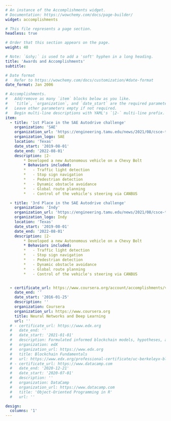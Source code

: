 ```yaml
---
# An instance of the Accomplishments widget.
# Documentation: https://wowchemy.com/docs/page-builder/
widget: accomplishments

# This file represents a page section.
headless: true

# Order that this section appears on the page.
weight: 40

# Note: `&shy;` is used to add a 'soft' hyphen in a long heading.
title: 'Awards and Accomplishments'
subtitle:

# Date format
#   Refer to https://wowchemy.com/docs/customization/#date-format
date_format: Jan 2006

# Accomplishments.
#   Add/remove as many `item` blocks below as you like.
#   `title`, `organization`, and `date_start` are the required parameters.
#   Leave other parameters empty if not required.
#   Begin multi-line descriptions with YAML's `|2-` multi-line prefix.
item:
  - title: '1st Place in the SAE Autodrive challenge'
    organization: 'SAE'
    organization_url: 'https://engineering.tamu.edu/news/2021/08/csce-texas-am-autodrive-challenge-team-wins-first-overall-during-final-competition.html'
    organization_logo: SAE
    location: 'Texas'
    date_start: '2019-08-01'
    date_end: '2022-08-01'
    description: |2-
        * Developed a new Autonomous vehicle on a Chevy Bolt
        * Behaviors included:
        *   - Traffic light detection
        *   - Stop sign navigation
        *   - Pedestrian detection
        *   - Dynamic obstacle avoidance
        *   - Global route planning
        *   - Control of the vehicle's steering via CANBUS

  - title: '3rd Place in the SAE Autodrive challenge'
    organization: 'Indy'
    organization_url: 'https://engineering.tamu.edu/news/2021/08/csce-texas-am-autodrive-challenge-team-wins-first-overall-during-final-competition.html'
    organization_logo: Indy
    location: 'Texas'
    date_start: '2019-08-01'
    date_end: '2022-08-01'
    description: |2-
        * Developed a new Autonomous vehicle on a Chevy Bolt
        * Behaviors included:
        *   - Traffic light detection
        *   - Stop sign navigation
        *   - Pedestrian detection
        *   - Dynamic obstacle avoidance
        *   - Global route planning
        *   - Control of the vehicle's steering via CANBUS


  - certificate_url: https://www.coursera.org/account/accomplishments/verify/WV8PYW5CRHPF
    date_end: ''
    date_start: '2016-01-25'
    description: ''
    organization: Coursera
    organization_url: https://www.coursera.org
    title: Neural Networks and Deep Learning
    url: ''
  # - certificate_url: https://www.edx.org
  #   date_end: ''
  #   date_start: '2021-01-01'
  #   description: Formulated informed blockchain models, hypotheses, and use cases.
  #   organization: edX
  #   organization_url: https://www.edx.org
  #   title: Blockchain Fundamentals
  #   url: https://www.edx.org/professional-certificate/uc-berkeleyx-blockchain-fundamentals
  # - certificate_url: https://www.datacamp.com
  #   date_end: '2020-12-21'
  #   date_start: '2020-07-01'
  #   description: ''
  #   organization: DataCamp
  #   organization_url: https://www.datacamp.com
  #   title: 'Object-Oriented Programming in R'
  #   url: ''

design:
  columns: '1'
---
```

